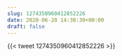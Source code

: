 ```yaml
---
slug: 1274350960412852226
date: 2020-06-20 14:38:39+00:00
draft: false
---
```


{{< tweet 1274350960412852226 >}}
